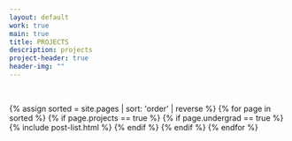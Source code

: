 ```yaml
---
layout: default
work: true
main: true
title: PROJECTS
description: projects
project-header: true
header-img: ""
---
```



&nbsp;


<div class="catalogue">
{% assign sorted = site.pages | sort: 'order' | reverse %}
{% for page in sorted %}
{% if page.projects == true %}
     {% if page.undergrad == true %}
          {% include post-list.html %}
{% endif %}
{% endif %}
{% endfor %}
</div>
